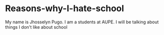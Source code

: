 # Reasons-why-I-hate-school
My name is Jhosselyn Pugo. I am a students at AUPE. I will be talking about things I don't like about school
